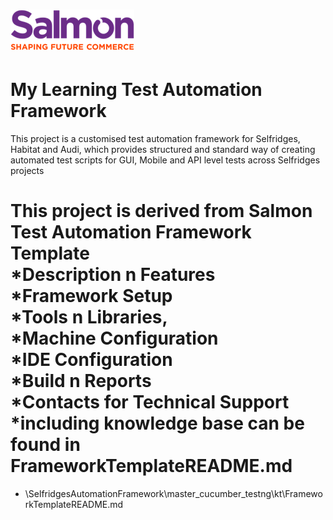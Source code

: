 ![Salmon](/salmonlogo.png)
================================
My Learning Test Automation Framework
================================
This project is a customised test automation framework for Selfridges, Habitat and Audi, which provides structured and standard way of 
creating automated test scripts for GUI, Mobile and API level tests across Selfridges projects  

This project is derived from Salmon Test Automation Framework Template   
*Description n Features     
*Framework Setup      
*Tools n Libraries,  
*Machine Configuration  
*IDE Configuration  
*Build n Reports  
*Contacts for Technical Support  
*including knowledge base can be found in 
FrameworkTemplateREADME.md
=================

- \SelfridgesAutomationFramework\master_cucumber_testng\kt\FrameworkTemplateREADME.md